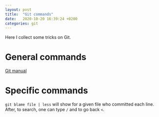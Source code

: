 ```yaml
---
layout: post
title:  "Git commands"
date:   2020-10-20 16:39:24 +0200
categories: git
---
```


Here I collect some tricks on Git. 

# General commands

[Git manual][manual]

# Specific commands

`git blame file | less` will show for a given file who committed each line. After, to search, one can type `/` and to go back `<`.  

[manual]: https://git-scm.com/book/en/v2